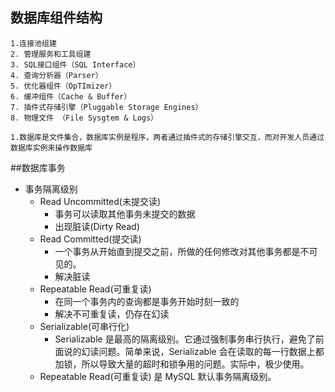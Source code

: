 
## 数据库组件结构
````
1.连接池组建
2. 管理服务和工具组建
3. SQL接口组件（SQL Interface）
4. 查询分析器（Parser）
5. 优化器组件（OpTImizer）
6. 缓冲组件（Cache & Buffer）
7. 插件式存储引擎（Pluggable Storage Engines）
8. 物理文件 （File Sysgtem & Logs）
````
````
1.数据库是文件集合，数据库实例是程序，两者通过插件式的存储引擎交互，而对开发人员通过数据库实例来操作数据库
````
##数据库事务
* 事务隔离级别
  * Read Uncommitted(未提交读)
    * 事务可以读取其他事务未提交的数据
    * 出现脏读(Dirty Read)
  * Read Committed(提交读)
    * 一个事务从开始直到提交之前，所做的任何修改对其他事务都是不可见的。
    * 解决脏读
  * Repeatable Read(可重复读)
    * 在同一个事务内的查询都是事务开始时刻一致的
    * 解决不可重复读，仍存在幻读
  * Serializable(可串行化)
    * Serializable 是最高的隔离级别。它通过强制事务串行执行，避免了前面说的幻读问题。简单来说，Serializable 会在读取的每一行数据上都加锁，所以导致大量的超时和锁争用的问题。实际中，极少使用。
  * Repeatable Read(可重复读) 是 MySQL 默认事务隔离级别。